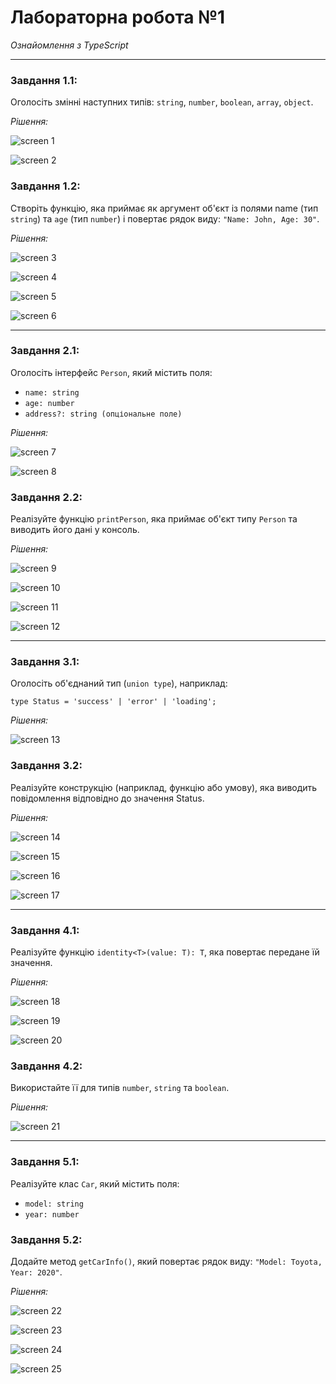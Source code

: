 # Лабораторна робота №1
*Ознайомлення з TypeScript*

---

### Завдання 1.1:
Оголосіть змінні наступних типів: `string`, `number`, `boolean`, `array`, `object`.

*Рішення:*

![screen 1](./screenshots/s-01.png)

![screen 2](./screenshots/s-02.png)

### Завдання 1.2:
Створіть функцію, яка приймає як аргумент об'єкт із полями name (тип `string`) та `age` (тип `number`) і повертає рядок виду: `"Name: John, Age: 30"`.

*Рішення:*

![screen 3](./screenshots/s-03.png)

![screen 4](./screenshots/s-04.png)

![screen 5](./screenshots/s-05.png)

![screen 6](./screenshots/s-06.png)

---

### Завдання 2.1:
Оголосіть інтерфейс `Person`, який містить поля:
- `name: string`
- `age: number`
- `address?: string (опціональне поле)`

*Рішення:*

![screen 7](./screenshots/s-07.png)

![screen 8](./screenshots/s-08.png)

### Завдання 2.2:
Реалізуйте функцію `printPerson`, яка приймає об'єкт типу `Person` та виводить його дані у консоль.

*Рішення:*

![screen 9](./screenshots/s-09.png)

![screen 10](./screenshots/s-10.png)

![screen 11](./screenshots/s-11.png)

![screen 12](./screenshots/s-12.png)

---

### Завдання 3.1:
Оголосіть об'єднаний тип (`union type`), наприклад: 

` type Status = 'success' | 'error' | 'loading'; `

*Рішення:*

![screen 13](./screenshots/s-13.png)

### Завдання 3.2:
Реалізуйте конструкцію (наприклад, функцію або умову), яка виводить повідомлення відповідно до значення Status.

*Рішення:*

![screen 14](./screenshots/s-14.png)

![screen 15](./screenshots/s-15.png)

![screen 16](./screenshots/s-16.png)

![screen 17](./screenshots/s-17.png)

---

### Завдання 4.1:
Реалізуйте функцію `identity<T>(value: T): T`, яка повертає передане їй значення.

*Рішення:*

![screen 18](./screenshots/s-18.png)

![screen 19](./screenshots/s-19.png)

![screen 20](./screenshots/s-20.png)

### Завдання 4.2:
Використайте її для типів `number`, `string` та `boolean`.

*Рішення:*

![screen 21](./screenshots/s-21.png)

---

### Завдання 5.1:
Реалізуйте клас `Car`, який містить поля:
- `model: string`
- `year: number`

### Завдання 5.2:
Додайте метод `getCarInfo()`, який повертає рядок виду: `"Model: Toyota, Year: 2020"`.

*Рішення:*

![screen 22](./screenshots/s-22.png)

![screen 23](./screenshots/s-23.png)

![screen 24](./screenshots/s-24.png)

![screen 25](./screenshots/s-25.png)